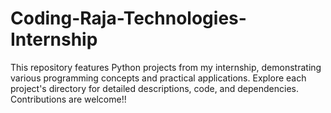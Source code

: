 # Coding-Raja-Technologies-Internship
This repository features Python projects from my internship, demonstrating various programming concepts and practical applications. Explore each project's directory for detailed descriptions, code, and dependencies. Contributions are welcome!!
